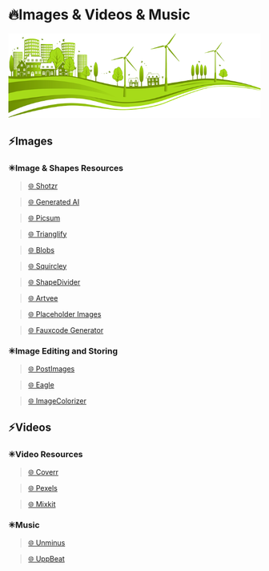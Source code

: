 # 🔥Images & Videos & Music

<img alt="Images" width="700px" src="/assets/images/images.png"/>

## ⚡Images

### ✳Image & Shapes Resources

> [🌐 Shotzr](https://www.shotzr.com/image-library/)

> [🌐 Generated AI](https://generated.photos/)

> [🌐 Picsum](https://picsum.photos/)

> [🌐 Trianglify](https://trianglify.io/)

> [🌐 Blobs](https://blobs.app/)

> [🌐 Squircley](https://squircley.app)

> [🌐 ShapeDivider](https://www.shapedivider.app/)

> [🌐 Artvee](https://artvee.com/)

> [🌐 Placeholder Images](https://placeholder.com)

> [🌐 Fauxcode Generator](http://knutsynstad.com/fauxcode/)

### ✳Image Editing and Storing

> [🌐 PostImages](https://postimages.org/)

> [🌐 Eagle](https://eagle.cool/)

> [🌐 ImageColorizer](https://imagecolorizer.com/)

## ⚡Videos

### ✳Video Resources

> [🌐 Coverr](https://coverr.co/)

> [🌐 Pexels](https://www.pexels.com/videos)

> [🌐 Mixkit](https://mixkit.co/)

### ✳Music

> [🌐 Unminus](https://www.unminus.com/)

> [🌐 UppBeat](https://uppbeat.io/)

